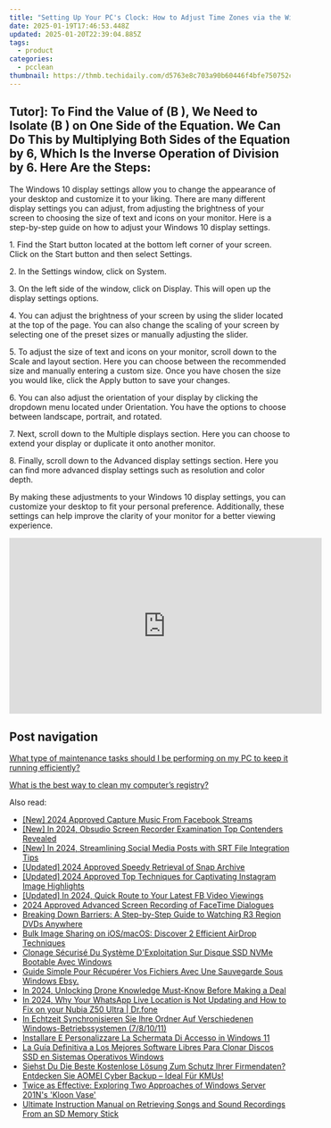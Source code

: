```yaml
---
title: "Setting Up Your PC's Clock: How to Adjust Time Zones via the Windows Control Panel - Tips From YL Computing"
date: 2025-01-19T17:46:53.448Z
updated: 2025-01-20T22:39:04.885Z
tags:
  - product
categories:
  - pcclean
thumbnail: https://thmb.techidaily.com/d5763e8c703a90b60446f4bfe750752cf90d756e0d81dc2e79786c8274b17daa.jpg
---
```


## Tutor]: To Find the Value of \(B \), We Need to Isolate \(B \) on One Side of the Equation. We Can Do This by Multiplying Both Sides of the Equation by 6, Which Is the Inverse Operation of Division by 6. Here Are the Steps:

The Windows 10 display settings allow you to change the appearance of your desktop and customize it to your liking. There are many different display settings you can adjust, from adjusting the brightness of your screen to choosing the size of text and icons on your monitor. Here is a step-by-step guide on how to adjust your Windows 10 display settings. 

1\. Find the Start button located at the bottom left corner of your screen. Click on the Start button and then select Settings.

2\. In the Settings window, click on System.

3\. On the left side of the window, click on Display. This will open up the display settings options. 

4\. You can adjust the brightness of your screen by using the slider located at the top of the page. You can also change the scaling of your screen by selecting one of the preset sizes or manually adjusting the slider.

5\. To adjust the size of text and icons on your monitor, scroll down to the Scale and layout section. Here you can choose between the recommended size and manually entering a custom size. Once you have chosen the size you would like, click the Apply button to save your changes.

6\. You can also adjust the orientation of your display by clicking the dropdown menu located under Orientation. You have the options to choose between landscape, portrait, and rotated.

7\. Next, scroll down to the Multiple displays section. Here you can choose to extend your display or duplicate it onto another monitor.

8\. Finally, scroll down to the Advanced display settings section. Here you can find more advanced display settings such as resolution and color depth. 

By making these adjustments to your Windows 10 display settings, you can customize your desktop to fit your personal preference. Additionally, these settings can help improve the clarity of your monitor for a better viewing experience.

<!-- affiliate ads begin -->
<iframe width="560" height="315" src="https://www.youtube.com/embed/RJNYTGHVlLc?si=lhdUUVYMVQjzHXBh" title="YouTube video player" frameborder="0" allow="accelerometer; autoplay; clipboard-write; encrypted-media; gyroscope; picture-in-picture; web-share" referrerpolicy="strict-origin-when-cross-origin" allowfullscreen></iframe>
<!-- affiliate ads end -->

## Post navigation

[What type of maintenance tasks should I be performing on my PC to keep it running efficiently?](https://tools.techidaily.com/pcclean/products/)

[What is the best way to clean my computer’s registry?](https://tools.techidaily.com/pcclean/products/)

<ins class="adsbygoogle"
     style="display:block"
     data-ad-format="autorelaxed"
     data-ad-client="ca-pub-7571918770474297"
     data-ad-slot="1223367746"></ins>

<ins class="adsbygoogle"
     style="display:block"
     data-ad-client="ca-pub-7571918770474297"
     data-ad-slot="8358498916"
     data-ad-format="auto"
     data-full-width-responsive="true"></ins>

<span class="atpl-alsoreadstyle">Also read:</span>
<div><ul>
<li><a href="https://facebook-video-recording.techidaily.com/new-2024-approved-capture-music-from-facebook-streams/"><u>[New] 2024 Approved Capture Music From Facebook Streams</u></a></li>
<li><a href="https://screen-video-capture.techidaily.com/new-in-2024-obsudio-screen-recorder-examination-top-contenders-revealed/"><u>[New] In 2024, Obsudio Screen Recorder Examination Top Contenders Revealed</u></a></li>
<li><a href="https://article-knowledge.techidaily.com/new-in-2024-streamlining-social-media-posts-with-srt-file-integration-tips/"><u>[New] In 2024, Streamlining Social Media Posts with SRT File Integration Tips</u></a></li>
<li><a href="https://snapchat-videos.techidaily.com/updated-2024-approved-speedy-retrieval-of-snap-archive/"><u>[Updated] 2024 Approved Speedy Retrieval of Snap Archive</u></a></li>
<li><a href="https://instagram-video-files.techidaily.com/updated-2024-approved-top-techniques-for-captivating-instagram-image-highlights/"><u>[Updated] 2024 Approved Top Techniques for Captivating Instagram Image Highlights</u></a></li>
<li><a href="https://facebook-videos.techidaily.com/updated-in-2024-quick-route-to-your-latest-fb-video-viewings/"><u>[Updated] In 2024, Quick Route to Your Latest FB Video Viewings</u></a></li>
<li><a href="https://screen-mirroring-recording.techidaily.com/2024-approved-advanced-screen-recording-of-facetime-dialogues/"><u>2024 Approved Advanced Screen Recording of FaceTime Dialogues</u></a></li>
<li><a href="https://win-able.techidaily.com/breaking-down-barriers-a-step-by-step-guide-to-watching-r3-region-dvds-anywhere/"><u>Breaking Down Barriers: A Step-by-Step Guide to Watching R3 Region DVDs Anywhere</u></a></li>
<li><a href="https://win-exclusive.techidaily.com/bulk-image-sharing-on-iosmacos-discover-2-efficient-airdrop-techniques/"><u>Bulk Image Sharing on iOS/macOS: Discover 2 Efficient AirDrop Techniques</u></a></li>
<li><a href="https://win-exclusive.techidaily.com/clonage-securise-du-systeme-dexploitation-sur-disque-ssd-nvme-bootable-avec-windows/"><u>Clonage Sécurisé Du Système D'Exploitation Sur Disque SSD NVMe Bootable Avec Windows</u></a></li>
<li><a href="https://win-exclusive.techidaily.com/guide-simple-pour-recuperer-vos-fichiers-avec-une-sauvegarde-sous-windows-ebsy/"><u>Guide Simple Pour Récupérer Vos Fichiers Avec Une Sauvegarde Sous Windows Ebsy.</u></a></li>
<li><a href="https://some-approaches.techidaily.com/in-2024-unlocking-drone-knowledge-must-know-before-making-a-deal/"><u>In 2024, Unlocking Drone Knowledge Must-Know Before Making a Deal</u></a></li>
<li><a href="https://location-social.techidaily.com/in-2024-why-your-whatsapp-live-location-is-not-updating-and-how-to-fix-on-your-nubia-z50-ultra-drfone-by-drfone-virtual-android/"><u>In 2024, Why Your WhatsApp Live Location is Not Updating and How to Fix on your Nubia Z50 Ultra | Dr.fone</u></a></li>
<li><a href="https://win-exclusive.techidaily.com/in-echtzeit-synchronisieren-sie-ihre-ordner-auf-verschiedenen-windows-betriebssystemen-781011/"><u>In Echtzeit Synchronisieren Sie Ihre Ordner Auf Verschiedenen Windows-Betriebssystemen (7/8/10/11)</u></a></li>
<li><a href="https://win-exclusive.techidaily.com/installare-e-personalizzare-la-schermata-di-accesso-in-windows-11/"><u>Installare E Personalizzare La Schermata Di Accesso in Windows 11</u></a></li>
<li><a href="https://win-exclusive.techidaily.com/la-guia-definitiva-a-los-mejores-software-libres-para-clonar-discos-ssd-en-sistemas-operativos-windows/"><u>La Guía Definitiva a Los Mejores Software Libres Para Clonar Discos SSD en Sistemas Operativos Windows</u></a></li>
<li><a href="https://win-exclusive.techidaily.com/siehst-du-die-beste-kostenlose-losung-zum-schutz-ihrer-firmendaten-entdecken-sie-aomei-cyber-backup-ideal-fur-kmus/"><u>Siehst Du Die Beste Kostenlose Lösung Zum Schutz Ihrer Firmendaten? Entdecken Sie AOMEI Cyber Backup – Ideal Für KMUs!</u></a></li>
<li><a href="https://win-exclusive.techidaily.com/twice-as-effective-exploring-two-approaches-of-windows-server-201ns-kloon-vase/"><u>Twice as Effective: Exploring Two Approaches of Windows Server 201N's 'Kloon Vase'</u></a></li>
<li><a href="https://win-exclusive.techidaily.com/ultimate-instruction-manual-on-retrieving-songs-and-sound-recordings-from-an-sd-memory-stick/"><u>Ultimate Instruction Manual on Retrieving Songs and Sound Recordings From an SD Memory Stick</u></a></li>
</ul></div>

